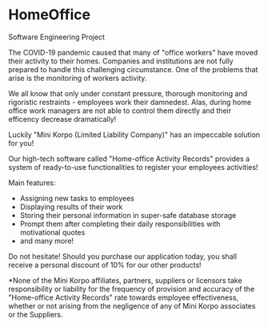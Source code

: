 # HomeOffice
Software Engineering Project

The COVID-19 pandemic caused that many of "office workers" have moved their activity to their homes. Companies and institutions are not fully prepared to handle this challenging
circumstance. One of the problems that arise is the monitoring of workers activity.

We all know that only under constant pressure, thorough monitoring and rigoristic restraints - employees work their damnedest. Alas, during home office work managers are not able to control them directly and their efficency decrease dramatically!

Luckily "Mini Korpo (Limited Liability Company)" has an impeccable solution for you!

Our high-tech software called "Home-office Activity Records" provides a system of ready-to-use functionalities to register your employees activities!

Main features:
- Assigning new tasks to employees
- Displaying results of their work
- Storing their personal information in super-safe database storage
- Prompt them after completing their daily responsibilities with motivational quotes
- and many more!

Do not hesitate! Should you purchase our application today, you shall receive a personal discount of 10% for our other products!



*None of the Mini Korpo affiliates, partners, suppliers or licensors take responsibility or liability for the frequency of provision and accuracy of the "Home-office Activity Records" rate towards employee effectiveness, whether or not arising from the negligence of any of Mini Korpo associates or the Suppliers.
